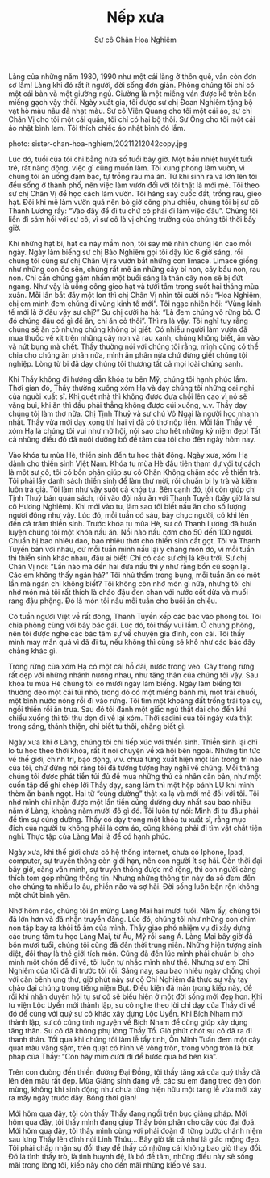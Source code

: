 ﻿---
title: Nếp xưa
author: Sư cô Chân Hoa Nghiêm
---

Làng của những năm 1980, 1990 như một cái làng ở thôn quê, vẫn còn đơn sơ lắm! Làng khi đó rất ít người, đời sống đơn giản. Phòng chúng tôi chỉ có một cái bàn và một giường ngủ. Giường là một miếng ván được kê trên bốn miếng gạch vậy thôi. Ngày xuất gia, tôi được sư chị Đoan Nghiêm tặng bộ vạt hò màu nâu đã nhạt màu. Sư cô Viên Quang cho tôi một cái áo, sư chị Chân Vị cho tôi một cái quần, tôi chỉ có hai bộ thôi. Sư Ông cho tôi một cái áo nhật bình lam. Tôi thích chiếc áo nhật bình đó lắm. 

photo: sister-chan-hoa-nghiem/20211212042copy.jpg

Lúc đó, tuổi của tôi chỉ bằng nửa số tuổi bây giờ. Một bầu nhiệt huyết tuổi trẻ, rất năng động, việc gì cũng muốn làm. Tôi xung phong làm vườn, vì chúng tôi ăn uống đạm bạc, tự trồng rau mà ăn. Từ khi sinh ra và lớn lên tôi đều sống ở thành phố, nên việc làm vườn đối với tôi thật là mới mẻ. Tôi theo sư chị Chân Vị để học cách làm vườn. Tôi hăng say cuốc đất, trồng rau, gieo hạt. Đôi khi mê làm vườn quá nên bỏ giờ công phu chiều, chúng tôi bị sư cô Thanh Lương rầy: “Vào đây để đi tu chứ có phải đi làm việc đâu”. Chúng tôi liền đi sám hối với sư cô, vì sư cô là vị chúng trưởng của chúng tôi thời bấy giờ.

Khi những hạt bí, hạt cà nảy mầm non, tôi say mê nhìn chúng lên cao mỗi ngày. Ngày làm biếng sư chị Bảo Nghiêm gọi tôi dậy lúc 6 giờ sáng, rồi chúng tôi cùng sư chị Chân Vị ra vườn bắt những con limace. Limace giống như những con ốc sên, chúng rất mê ăn những cây bí non, cây bầu non, rau non. Chỉ cần chúng gặm nhấm một buổi sáng là thân cây non sẽ bị đứt ngang. Như vậy là uổng công gieo hạt và tưới tẩm trong suốt hai tháng mùa xuân. Mỗi lần bắt đầy một lon thì chị Chân Vị nhìn tôi cười nói: “Hoa Nghiêm, chị em mình đem chúng đi vùng kinh tế mới”. Tôi ngạc nhiên hỏi: “Vùng kinh tế mới là ở đâu vậy sư chị?” Sư chị cười ha hả: “Là đem chúng vô rừng bỏ. Ở đó chúng đâu có gì để ăn, chỉ ăn cỏ thôi”. Thì ra là vậy. Tôi nghĩ tuy rằng chúng sẽ ăn cỏ nhưng chúng không bị giết. Có nhiều người làm vườn đã mua thuốc về xịt trên những cây non và rau xanh, chúng không biết, ăn vào và nứt bụng mà chết. Thầy thường nói với chúng tôi rằng, mình cũng có thể chia cho chúng ăn phân nửa, mình ăn phân nửa chứ đừng giết chúng tội nghiệp. Lòng từ bi đã dạy chúng tôi thương tất cả mọi loài chúng sanh.

Khi Thầy không đi hướng dẫn khóa tu bên Mỹ, chúng tôi hạnh phúc lắm. Thời gian đó, Thầy thường xuống xóm Hạ và dạy chúng tôi những oai nghi của người xuất sĩ. Khi quét nhà thì không được đưa chổi lên cao vì nó sẽ văng bụi, khi ăn thì đầu phải thẳng không được cúi xuống, v.v. Thầy dạy chúng tôi làm thơ nữa. Chị Tịnh Thuỷ và sư chú Vô Ngại là người học nhanh nhất. Thầy vừa mới dạy xong thì hai vị đã có thơ nộp liền. Mỗi lần Thầy về xóm Hạ là chúng tôi vui như mở hội, nói sao cho hết những kỷ niệm đẹp! Tất cả những điều đó đã nuôi dưỡng bồ đề tâm của tôi cho đến ngày hôm nay.

Vào khóa tu mùa Hè, thiền sinh đến tu học thật đông. Ngày xưa, xóm Hạ dành cho thiền sinh Việt Nam. Khóa tu mùa Hè đầu tiên tham dự với tư cách là một sư cô, tôi có bổn phận giúp sư cô Chân Không chăm sóc về thiền trà. Tôi phải lấy danh sách thiền sinh để làm thư mời, rồi chuẩn bị ly trà và kiêm luôn trà giả. Tôi làm như vậy suốt cả khóa tu. Bên cạnh đó, tôi còn giúp chị Tịnh Thuỷ bán quán sách, rồi vào đội nấu ăn với Thanh Tuyền (bây giờ là sư cô Hương Nghiêm). Khi mới vào tu, làm sao tôi biết nấu ăn cho số lượng người đông như vậy. Lúc đó, mỗi tuần có sáu, bảy chục người, có khi lên đến cả trăm thiền sinh. Trước khóa tu mùa Hè, sư cô Thanh Lương đã huấn luyện chúng tôi một khóa nấu ăn. Nồi nào nấu cơm cho 50 đến 100 người. Chuẩn bị bao nhiêu dao, bao nhiêu thớt cho thiền sinh cắt gọt. Tôi và Thanh Tuyền bàn với nhau, cứ mỗi tuần mình nấu lại y chang món đó, vì mỗi tuần thì thiền sinh khác nhau, đâu ai biết! Chỉ có các sư chị là kêu trời. Sư chị Chân Vị nói: “Lần nào mà đến hai đứa nấu thì y như rằng bổn cũ soạn lại. Các em không thấy ngán hả?” Tôi nhủ thầm trong bụng, mỗi tuần ăn có một lần mà ngán chi không biết? Tôi không còn nhớ món gì nữa, nhưng tôi chỉ nhớ món mà tôi rất thích là cháo đậu đen chan với nước cốt dừa và muối rang đậu phộng. Đó là món tôi nấu mỗi tuần cho buổi ăn chiều.

Có tuần người Việt về rất đông, Thanh Tuyền xếp các bác vào phòng tôi. Tôi chia phòng cùng với bảy bác gái. Lúc đó, tôi thấy vui lắm. Ở chung phòng, nên tôi được nghe các bác tâm sự về chuyện gia đình, con cái. Tôi thấy mình may mắn quá vì đã đi tu, nếu không thì cũng sẽ khổ như các bác đây chẳng khác gì.

Trong rừng của xóm Hạ có một cái hồ dài, nước trong veo. Cây trong rừng rất đẹp với những nhánh nương nhau, như tăng thân của chúng tôi vậy. Sau khóa tu mùa Hè chúng tôi có mười ngày làm biếng. Ngày làm biếng tôi thường đeo một cái túi nhỏ, trong đó có một miếng bánh mì, một trái chuối, một bình nước nóng rồi đi vào rừng. Tôi tìm một khoảng đất trống trải tọa cụ, ngồi thiền rồi ăn trưa. Sau đó tôi đánh một giấc ngủ thật dài cho đến khi chiều xuống thì tôi thu dọn đi về lại xóm. Thời sadini của tôi ngày xưa thật trong sáng, thánh thiện, chỉ biết tu thôi, chẳng biết gì.

Ngày xưa khi ở Làng, chúng tôi chỉ tiếp xúc với thiền sinh. Thiền sinh lại chỉ lo tu học theo thời khóa, rất ít nói chuyện về xã hội bên ngoài. Những tin tức về thế giới, chính trị, bạo động, v.v. chưa từng xuất hiện một lần trong trí não của tôi, chứ đừng nói rằng tôi đã tưởng tượng hay nghĩ về chúng. Mỗi tháng chúng tôi được phát tiền túi đủ để mua những thứ cá nhân căn bản, như một cuốn tập để ghi chép lời Thầy dạy, sang lắm thì một hộp bánh LU khi mình thèm ăn bánh ngọt. Hai từ “cúng dường” thật xa lạ và mới mẻ đối với tôi. Tôi nhớ mình chỉ nhận được một lần tiền cúng dường duy nhất sau bao nhiêu năm ở Làng, khoảng năm mười đô gì đó. Tôi luôn tự nói: Mình đi tu đâu phải để tìm sự cúng dường. Thầy có dạy trong một khóa tu xuất sĩ, rằng mục đích của người tu không phải là cơm áo, cũng không phải đi tìm vật chất tiện nghi. Thực tập của Làng Mai là để có hạnh phúc. 

Ngày xưa, khi thế giới chưa có hệ thống internet, chưa có Iphone, Ipad, computer, sự truyền thông còn giới hạn, nên con người ít sợ hãi. Còn thời đại bây giờ, càng văn minh, sự truyền thông được mở rộng, thì con người càng thích tom góp những thông tin. Nhưng những thông tin này đa số đem đến cho chúng ta nhiều lo âu, phiền não và sợ hãi. Đời sống luôn bận rộn không một chút bình yên.

Nhớ hôm nào, chúng tôi ăn mừng Làng Mai hai mươi tuổi. Năm ấy, chúng tôi đã lớn hơn và đã nhận truyền đăng. Lúc đó, chúng tôi như những con chim non tập bay ra khỏi tổ ấm của mình. Thầy giao phó nhiệm vụ đi xây dựng các trung tâm tu học Làng Mai, từ Âu, Mỹ rồi sang Á. Làng Mai bây giờ đã bốn mươi tuổi, chúng tôi cũng đã đến thời trung niên. Những hiện tượng sinh diệt, đổi thay là thế giới tích môn. Cũng đã đến lúc mình phải chuẩn bị cho mình một chốn để đi về, tôi luôn tự nhắc mình như thế. Nhưng sư em Chỉ Nghiêm của tôi đã đi trước tôi rồi. Sáng nay, sau bao nhiêu ngày chống chọi với căn bệnh ung thư, giờ phút này sư cô Chỉ Nghiêm đã thực sự vẫy tay chào đại chúng trong tiếng niệm Bụt. Điều kiện đã mãn trong kiếp này, để rồi khi nhân duyên hội tụ sư cô sẽ biểu hiện ở một đời sống mới đẹp hơn. Khi tu viện Lộc Uyển mới thành lập, sư cô nghe theo lời chỉ dạy của Thầy đi về đó để cùng với quý sư cô khác xây dựng Lộc Uyển. Khi Bích Nham mới thành lập, sư cô cũng tình nguyện về Bích Nham để cùng giúp xây dựng tăng thân. Sư cô đã không phụ lòng Thầy Tổ. Giờ phút chót sư cô đã ra đi thanh thản. Tối qua khi chúng tôi làm lễ tẩy tịnh, Ôn Minh Tuấn đem một cây quạt màu vàng sậm, trên quạt có hình vẽ vòng tròn, trong vòng tròn là bút pháp của Thầy: “Con hãy mỉm cười đi để bước qua bờ bên kia”. 

Trên con đường đến thiền đường Đại Đồng, tôi thấy tăng xá của quý thầy đã lên đèn màu rất đẹp. Mùa Giáng sinh đang về, các sư em đang treo đèn đón mừng, không khí sinh động như chưa từng hiện hữu một tang lễ vừa mới xảy ra mấy ngày trước đây. Bóng thời gian!

Mới hôm qua đây, tôi còn thấy Thầy đang ngồi trên bục giảng pháp. Mới hôm qua đây, tôi thấy mình đang giúp Thầy bón phân cho cây cúc đại đoá. Mới hôm qua đây, tôi thấy mình cùng với phái đoàn đi từng bước chánh niệm sau lưng Thầy lên đỉnh núi Linh Thứu… Bây giờ tất cả như là giấc mộng đẹp. Tôi phải chấp nhận sự đổi thay để thấy có những cái không bao giờ thay đổi. Đó là tình thầy trò, là tình huynh đệ, là bồ đề tâm, những điều này sẽ sống mãi trong lòng tôi, kiếp này cho đến mãi những kiếp về sau.
